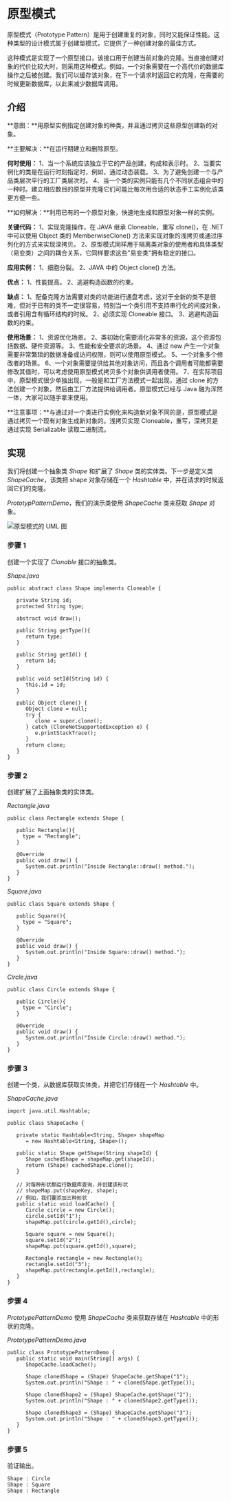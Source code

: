 
# 原型模式

原型模式（Prototype Pattern）是用于创建重复的对象，同时又能保证性能。这种类型的设计模式属于创建型模式，它提供了一种创建对象的最佳方式。

这种模式是实现了一个原型接口，该接口用于创建当前对象的克隆。当直接创建对象的代价比较大时，则采用这种模式。例如，一个对象需要在一个高代价的数据库操作之后被创建。我们可以缓存该对象，在下一个请求时返回它的克隆，在需要的时候更新数据库，以此来减少数据库调用。

## 介绍

**意图：**用原型实例指定创建对象的种类，并且通过拷贝这些原型创建新的对象。

**主要解决：**在运行期建立和删除原型。

**何时使用：** 1、当一个系统应该独立于它的产品创建，构成和表示时。 2、当要实例化的类是在运行时刻指定时，例如，通过动态装载。 3、为了避免创建一个与产品类层次平行的工厂类层次时。 4、当一个类的实例只能有几个不同状态组合中的一种时。建立相应数目的原型并克隆它们可能比每次用合适的状态手工实例化该类更方便一些。

**如何解决：**利用已有的一个原型对象，快速地生成和原型对象一样的实例。

**关键代码：** 1、实现克隆操作，在 JAVA 继承 Cloneable，重写 clone()，在 .NET 中可以使用 Object 类的 MemberwiseClone() 方法来实现对象的浅拷贝或通过序列化的方式来实现深拷贝。 2、原型模式同样用于隔离类对象的使用者和具体类型（易变类）之间的耦合关系，它同样要求这些"易变类"拥有稳定的接口。

**应用实例：** 1、细胞分裂。 2、JAVA 中的 Object clone() 方法。

**优点：** 1、性能提高。 2、逃避构造函数的约束。

**缺点：** 1、配备克隆方法需要对类的功能进行通盘考虑，这对于全新的类不是很难，但对于已有的类不一定很容易，特别当一个类引用不支持串行化的间接对象，或者引用含有循环结构的时候。 2、必须实现 Cloneable 接口。 3、逃避构造函数的约束。

**使用场景：** 1、资源优化场景。 2、类初始化需要消化非常多的资源，这个资源包括数据、硬件资源等。 3、性能和安全要求的场景。 4、通过 new 产生一个对象需要非常繁琐的数据准备或访问权限，则可以使用原型模式。 5、一个对象多个修改者的场景。 6、一个对象需要提供给其他对象访问，而且各个调用者可能都需要修改其值时，可以考虑使用原型模式拷贝多个对象供调用者使用。 7、在实际项目中，原型模式很少单独出现，一般是和工厂方法模式一起出现，通过 clone 的方法创建一个对象，然后由工厂方法提供给调用者。原型模式已经与 Java 融为浑然一体，大家可以随手拿来使用。

**注意事项：**与通过对一个类进行实例化来构造新对象不同的是，原型模式是通过拷贝一个现有对象生成新对象的。浅拷贝实现 Cloneable，重写，深拷贝是通过实现 Serializable 读取二进制流。

## 实现

我们将创建一个抽象类 _Shape_ 和扩展了 _Shape_ 类的实体类。下一步是定义类 _ShapeCache_，该类把 shape 对象存储在一个 _Hashtable_ 中，并在请求的时候返回它们的克隆。

_PrototypPatternDemo_，我们的演示类使用 _ShapeCache_ 类来获取 _Shape_ 对象。

![原型模式的 UML 图](../img/prototype_pattern_uml_diagram.jpg)

### 步骤 1

创建一个实现了 _Clonable_ 接口的抽象类。

_Shape.java_

```
public abstract class Shape implements Cloneable {

   private String id;
   protected String type;

   abstract void draw();

   public String getType(){
      return type;
   }

   public String getId() {
      return id;
   }

   public void setId(String id) {
      this.id = id;
   }

   public Object clone() {
      Object clone = null;
      try {
         clone = super.clone();
      } catch (CloneNotSupportedException e) {
         e.printStackTrace();
      }
      return clone;
   }
}

```

### 步骤 2

创建扩展了上面抽象类的实体类。

_Rectangle.java_

```
public class Rectangle extends Shape {

   public Rectangle(){
     type = "Rectangle";
   }

   @Override
   public void draw() {
      System.out.println("Inside Rectangle::draw() method.");
   }
}

```

_Square.java_

```
public class Square extends Shape {

   public Square(){
     type = "Square";
   }

   @Override
   public void draw() {
      System.out.println("Inside Square::draw() method.");
   }
}

```

_Circle.java_

```
public class Circle extends Shape {

   public Circle(){
     type = "Circle";
   }

   @Override
   public void draw() {
      System.out.println("Inside Circle::draw() method.");
   }
}

```

### 步骤 3

创建一个类，从数据库获取实体类，并把它们存储在一个 _Hashtable_ 中。

_ShapeCache.java_

```
import java.util.Hashtable;

public class ShapeCache {

   private static Hashtable<String, Shape> shapeMap 
      = new Hashtable<String, Shape>();

   public static Shape getShape(String shapeId) {
      Shape cachedShape = shapeMap.get(shapeId);
      return (Shape) cachedShape.clone();
   }

   // 对每种形状都运行数据库查询，并创建该形状
   // shapeMap.put(shapeKey, shape);
   // 例如，我们要添加三种形状
   public static void loadCache() {
      Circle circle = new Circle();
      circle.setId("1");
      shapeMap.put(circle.getId(),circle);

      Square square = new Square();
      square.setId("2");
      shapeMap.put(square.getId(),square);

      Rectangle rectangle = new Rectangle();
      rectangle.setId("3");
      shapeMap.put(rectangle.getId(),rectangle);
   }
}

```

### 步骤 4

_PrototypePatternDemo_ 使用 _ShapeCache_ 类来获取存储在 _Hashtable_ 中的形状的克隆。

_PrototypePatternDemo.java_

```
public class PrototypePatternDemo {
   public static void main(String[] args) {
      ShapeCache.loadCache();

      Shape clonedShape = (Shape) ShapeCache.getShape("1");
      System.out.println("Shape : " + clonedShape.getType());		

      Shape clonedShape2 = (Shape) ShapeCache.getShape("2");
      System.out.println("Shape : " + clonedShape2.getType());		

      Shape clonedShape3 = (Shape) ShapeCache.getShape("3");
      System.out.println("Shape : " + clonedShape3.getType());		
   }
}

```

### 步骤 5

验证输出。

```
Shape : Circle
Shape : Square
Shape : Rectangle

```

